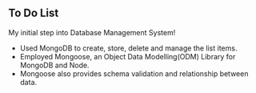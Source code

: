 ## To Do List
My initial step into Database Management System!
* Used MongoDB to create, store, delete and manage the list items.
* Employed Mongoose, an Object Data Modelling(ODM) Library for MongoDB and Node.
* Mongoose also provides schema validation and relationship between data. 
